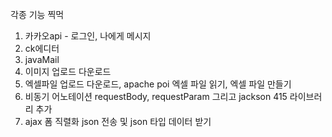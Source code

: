 각종 기능 찍먹

1. 카카오api - 로그인, 나에게 메시지
2. ck에디터
3. javaMail
4. 이미지 업로드 다운로드
5. 엑셀파일 업로드 다운로드, apache poi 엑셀 파일 읽기, 엑셀 파일 만들기
6. 비동기 어노테이션 requestBody, requestParam 그리고 jackson 415 라이브러리 추가
7. ajax 폼 직렬화 json 전송 및 json 타입 데이터 받기
